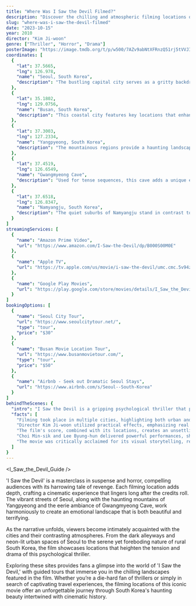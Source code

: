 ```yaml
---
title: "Where Was I Saw the Devil Filmed?"
description: "Discover the chilling and atmospheric filming locations of 'I Saw the Devil,' where tension and suspense meet stunning South Korean landscapes."
slug: "where-was-i-saw-the-devil-filmed"
date: "2023-10-15"
year: 2010
director: "Kim Ji-woon"
genre: ["Thriller", "Horror", "Drama"]
posterImage: "https://image.tmdb.org/t/p/w500/7AZv9abNtXFRnzQ51rj5tVVJIfX.jpg"
coordinates: [
  { 
    "lat": 37.5665, 
    "lng": 126.978, 
    "name": "Seoul, South Korea", 
    "description": "The bustling capital city serves as a gritty backdrop for many critical scenes, juxtaposing urban life with horrifying events."
  },
  { 
    "lat": 35.1802, 
    "lng": 129.0756, 
    "name": "Busan, South Korea", 
    "description": "This coastal city features key locations that enhance the film's suspenseful narrative and dark atmosphere."
  },
  { 
    "lat": 37.3003, 
    "lng": 127.2334, 
    "name": "Yangpyeong, South Korea", 
    "description": "The mountainous regions provide a haunting landscape that plays a vital role in the film’s chilling finale."
  },
  { 
    "lat": 37.4519, 
    "lng": 126.6549, 
    "name": "Gwangmyeong Cave", 
    "description": "Used for tense sequences, this cave adds a unique element of darkness and confinement to the story."
  },
  { 
    "lat": 37.6518, 
    "lng": 126.8347, 
    "name": "Namyangju, South Korea", 
    "description": "The quiet suburbs of Namyangju stand in contrast to the film's graphic violence, showcasing the duality of everyday life."
  }
]
streamingServices: [
  {
    "name": "Amazon Prime Video",
    "url": "https://www.amazon.com/I-Saw-the-Devil/dp/B000S00M0E"
  },
  {
    "name": "Apple TV",
    "url": "https://tv.apple.com/us/movie/i-saw-the-devil/umc.cmc.5v94zhvqnlhl0sdyh0bfhccqq"
  },
  {
    "name": "Google Play Movies",
    "url": "https://play.google.com/store/movies/details/I_Saw_the_Devil?id=kkqMHVlOqxI.P"
  }
]
bookingOptions: [
  {
    "name": "Seoul City Tour",
    "url": "https://www.seoulcitytour.net/",
    "type": "tour",
    "price": "$30"
  },
  {
    "name": "Busan Movie Location Tour",
    "url": "https://www.busanmovietour.com/",
    "type": "tour",
    "price": "$50"
  },
  {
    "name": "Airbnb - Seek out Dramatic Seoul Stays",
    "url": "https://www.airbnb.com/s/Seoul--South-Korea"
  }
]
behindTheScenes: {
  "intro": "I Saw the Devil is a gripping psychological thriller that pushes the boundaries of revenge and morality. Filmed across various locations in South Korea, the movie captures the stark contrast between serene landscapes and horrific acts, emphasizing the film's central themes of vengeance and terror.",
  "facts": [
    "Filming took place in multiple cities, highlighting both urban and rural settings, each adding to the story's intensity.",
    "Director Kim Ji-woon utilized practical effects, emphasizing real locations to create an immersive experience for the audience.",
    "The film's score, combined with its locations, creates an unsettling atmosphere that mirrors the protagonist's emotional turmoil.",
    "Choi Min-sik and Lee Byung-hun delivered powerful performances, showcasing their characters' psychological descent across various haunting backdrops.",
    "The movie was critically acclaimed for its visual storytelling, receiving numerous awards for its cinematography and direction."
  ]
}
---
```


<I_Saw_the_Devil_Guide />

'I Saw the Devil' is a masterclass in suspense and horror, compelling audiences with its harrowing tale of revenge. Each filming location adds depth, crafting a cinematic experience that lingers long after the credits roll. The vibrant streets of Seoul, along with the haunting mountains of Yangpyeong and the eerie ambiance of Gwangmyeong Cave, work harmoniously to create an emotional landscape that is both beautiful and terrifying.

As the narrative unfolds, viewers become intimately acquainted with the cities and their contrasting atmospheres. From the dark alleyways and neon-lit urban spaces of Seoul to the serene yet foreboding nature of rural South Korea, the film showcases locations that heighten the tension and drama of this psychological thriller.

Exploring these sites provides fans a glimpse into the world of 'I Saw the Devil,' with guided tours that immerse you in the chilling landscapes featured in the film. Whether you’re a die-hard fan of thrillers or simply in search of captivating travel experiences, the filming locations of this iconic movie offer an unforgettable journey through South Korea's haunting beauty intertwined with cinematic history.